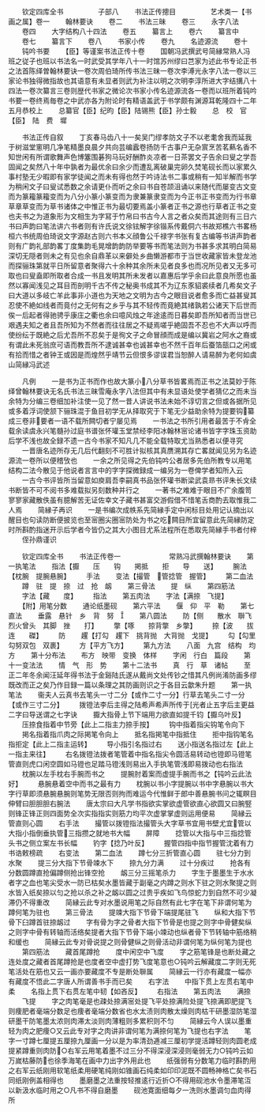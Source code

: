 <!-- { "loadSidebar": true } -->
　　钦定四库全书　　　　　子部八
　　书法正传摠目　　　　　艺术类一【书画之属】卷一
　　翰林要诀
　　卷二
　　书法三昧
　　卷三
　　永字八法
　　卷四
　　大字结构八十四法
　　卷五
　　纂言上
　　卷六
　　纂言中
　　卷七
　　纂言下
　　卷八
　　书家小传
　　卷九
　　名迹源流
　　卷十
　　钝吟书要
　　【臣】等谨案书法正传十卷
　　国朝冯武撰武号简縁常熟人冯班之従子也班以书法名一时武受其学年八十一时馆苏州缪曰芑家为述此书专论正书之法首陈绎曽翰林要诀一卷次周伯琦所传书法三昧一卷次李溥光永字八法一卷以三家论书独得微指故也其语意有未显者则武为补注以明之次明李淳所进大字结搆八十四法一卷次纂言三卷则歴代书家之微论次书家小传名迹源流各一卷而以班所着钝吟书要一卷终焉毎卷之中武亦各为附论时有精语盖武于书学颇有渊源耳乾隆四十二年五月恭校上
　　总纂官【臣】纪昀【臣】陆锡熊【臣】孙士毅
　　总　校　官　【臣】　陆　费　墀

　　书法正传自叙
　　丁亥春马齿八十一矣吴门缪孝防文子不以老耄舍我而延我于树滋堂窻明几净笔精墨良晨夕共向芸编蠧卷扬防千古事户无杂賔烹苦茗爇名香不知世闲有所谓歌舞声色博簺围碁狗马玩好酬酢炎凉者一日茶罢文子告余曰叟之学吾固闻之矣然八十年中孰者为最优余曰余少而遭乱离破巢完卵久焚笔砚长而以家累久事村塾无少暇即有家学徒闻之而未有得也然于吟诗法书二事或稍有一知半解而书学为稍闲文子曰叟试悉数之余请更仆而听之余曰书自苍颉沮诵以来随代而屡变古文变而为篆籕篆籕变而为八分小篆小篆变而为隶兼篆隶变而为今正书正书变而为行书章草章草变而为草书诸体之中惟正书为最切要焉盖小篆者正书之源也行草者正书之变也夫书之为道象形为文相生为字冩于竹帛曰书古今人言之者众矣而其途则有三日六书曰声韵曰笔法讲六书者则有许氏说文徐铉解字徐锴系传戴侗六书故郑樵六书畧杨桓六书统周伯琦说文字源赵古则六书本义顔鲁公千禄字书张有复古编等书讲声韵者则有广韵礼部韵畧丁度集韵毛晃增韵韵防举要等书而笔法则为书甚多求其明白简易深切无隠者则未之有见也余自鼎革以来僻处乡曲懒游都市于当世收藏家皆未登龙池而探骊珠第就平日所留意者聚得六十余种其余所未见者良多也而况所见者又无多可取也曰叟盍即所取者合成一书且发明其所未发者以嘉惠后学乎余曰此意良所愿也虽然以寡闻浅见之耳目而剖明千古不传之秘奥书成其不为辽东豕貂裘续者几希矣文子曰大道以多岐亡羊此事非小道也为天地之文明为古今之眼目说者愈多而亡益甚叟其忍使不絶如线者而竟付之无何有之乡乎与其不轻传而竟絶其绪孰若公诸天下后世而俟一后起者得驰骋乎康庄之衢也余曰噫风烛之年途逺而日暮矣即吾所知者而当世已艰遇夫知之者且吾所知为不然者而往往居之不疑焉嗟乎絶固吾不忍也不大声以呼而使纷纭于既絶之后尤吾所不忍矣于是徇文子之命冒顔而成是编以冀岩之阿水之裔或有谓此未死翁庶可语而教吾所不逮诚甚幸也诚甚幸也不然千百年后蚕箔瓿口之闲或有拾而惜之者钟王或因是而煌然乎靖节云但恨多谬误君当恕醉人请易醉为老何如虞山简縁冯武述

　　凡例
　　一是书为正书而作也故大篆小八分草书皆畧焉而正书之法莫妙于陈绎曾翰林要诀无名氏书法三昧雪庵永字八法但其中有未显语处使学者猜亿之而未当余特为分编三卷细加补注使一见了然一昔人讲说书法未始不谆切言之但或各据所见或多着浮词使颔下骊珠混于鱼目初学无从择取究于下笔无少益助余特为提要钩纂成三卷非要者一语不载所闗切者宁屡见焉
　　一书法之书所引用者最苦于不肻全载余读虞永兴笔髓孙过庭书谱张怀瓘玉堂禁经李阳冰翰林宻论诸书皆字字珠玉资助后学不浅也故全録不遗一古今书家不知凡几不能全载特取尤当熟悉者以便寻究
　　一晋唐名迹所存无几后代翻刻不可胜计拟核其真赝溯其存亡畧就闻见另为名迹源流一卷所以便稽攷也
　　一余之所见得之先伯钝吟公者居多先伯所教专以用笔结构二法今散见于他说者言言中的字字探微録成一编另为一卷俾学者知所入云
　　一古今书评皆所当留意如庾肩吾李嗣真书品张怀瓘书断梁武袁昻书评朱长文续书断皆不可不阅书多难载拟另刻数种并行之
　　一著书之难难于眼目不广余腹笥寥寥家藏散佚虽有臆解苦无证佐幸文子藏书甚富交游假借不惜笔舌商酌去取惟我二人焉
　　简縁子再识
　　一是书编次成帙系先简縁手定中闲标目处用记认摘出以醒目也句读防断便披览也至宻圈尖圈宻防处为书之吃闗目所宜留意此先简縁防定时所斟酌指迷开示后学者今皆仍之其大小图目尤系法程所在悉取先简縁手书者付梓
　　侄孙鼎谨识

　　钦定四库全书
　　书法正传卷一　　　　　　　常熟冯武撰翰林要诀
　　第一执笔法
　　指法【擫　　压　　钩　　掲抵　　拒　　导　　送】
　　腕法【枕腕　提腕悬腕】
　　手法
　　变法【撮管　管捻管　握管】
　　第二血法
　　蹲　驻　提　捺　过　抢　衂
　　第三骨法
　　提　纵
　　第四筋法
　　字法【藏　　度】
　　指法
　　第五肉法
　　字法【满捺　飞提】
　　【附】用笔分数
　　通论纸墨砚
　　第六平法
　　偃　仰　平　勒
　　第七直法
　　垂露　悬针　乡　背　努　
　　第八圆法
　　防【侧　　散水　聨飞　烈火曾头　其脚　挫　　打】
　　撆【啄　　掠背撆　乡撆】
　　捺【波　　拔连　　磔】
　　防
　　趯【打勾　趯下　挑背抛　大背抛　戈提】
　　勾【勾里　勾努双包　双裹】
　　方【平方飞方】
　　第九方法
　　八面　九宫　结构　均方
　　第十分布法
　　布方　映带　变换　体样
　　字闲　行白　篇段
　　第十一变法法
　　情　气　形　势
　　第十二法书
　　真　行　草　诸帖
　　至正二年冬余闻汪延年得书法于金谿陆氏遂从戴尚文处传钞之惜其凡例尚淆防画多缪既改而正之矣乃作目録一篇以条理之其防画则识之于各目云歙朱升题
　　第一执笔法
　　衞夫人云真书去笔头一寸二分【或作二寸一分】行草去笔头二寸一分【或作三寸二分】
　　拨镫法李后主得之陆希声希声所传于光者止五字后主更益二字曰导送谓之七字诀
　　擫大指骨上节下端用力欲直如提千钧【擫乌叶反】
　　压捺食指着中节旁【此上二指主力捺手按】
　　钩中指着指尖钩笔令向下
　　掲名指着指爪肉之际掲笔令向上
　　抵名指掲笔中指抵住
　　拒中指钩笔名指拒定【此上二指主运转】
　　导小指引名指过右
　　送小指送名指过左【此上一指主来往】
　　右名拨镫法拨者笔管着中指名指尖令圆活易转动也镫即马镫笔管直则虎口闲空圆如马镫也足踏马镫浅则易出入手执笔管浅即易拨动也右指法
　　枕腕以左手枕右手腕而书之
　　提腕肘着案而虚提手腕而书之【钝吟云此法好】
　　悬腕悬着空中而书之最有力
　　枕腕以书小字提腕以书中字悬腕以书大字行草即须悬腕悬腕则笔势无限否则拘而难运今代惟鲜于郎中善悬腕书问之辄瞑目伸臂曰胆胆胆右腕法
　　唐太宗曰大凡学书指欲实掌欲虚管欲直心欲圆又曰腕竪则锋正锋正则四面势全次实指指实则筋力均平次虚掌掌虚则运用便易
　　简縁云管直则心圆
　　右手法
　　撮管以拨镫指法撮管头大字草书宜用书壁尤宜管以大指小指倒垂执管三指攒之就地书大幅
　　屏障
　　捻管以大指与中三指捻管头书之侧立案左书长幅
　　钓字【捻乃叶反】
　　握管四指中指节握管沈着有力书诰敕榜疏
　　右变法
　　第二血法
　　蹲七分三折管直心圆
　　驻七分力到水聚
　　提三分大指下节骨竦水下
　　捺九分力满
　　过十分疾过
　　抢各有分数圆蹲直抢偏蹲侧抢出锋空抢
　　衂三分三摇笔杀力
　　字生于墨墨生于水水者字之血也笔尖受水一防已枯矣水墨皆藏于副毫之内蹲之则水下驻之则水聚提之则水皆入纸矣捺以匀之抢以杀之补之衂以圆之过贵乎疾如飞鸟惊蛇力到自然不可少凝滞仍不得重改
　　简縁云此专对水墨说用笔之际自然有此七字在笔下非谓何笔为蹲何笔为驻也
　　第三骨法
　　提竦大指下节骨下端提尾驻飞
　　纵和大指下节骨下臼蹲首驻捺衂过
　　字有骨为字之骨者大指下节骨是也提之则字中骨健矣纵之则字中骨有转轴而活络矣提者大指下节骨下端小竦动也纵者骨下节转轴中筋络稍和缓也
　　简縁云此专对骨说提之则骨健纵之则骨活动非谓何笔为纵何笔为提也
　　第四筋法
　　藏首尾蹲抢
　　度中闲空中飞度
　　字之筋笔锋是也断处藏之连处度之藏者首尾蹲抢是也度者空中虚打势飞度笔意也○钝吟云解藏度二字则无死笔活处在筋也又云一画亦要藏度不专是断处聨属
　　简縁云一行亦有藏度一幅亦有藏度不悟此二字唐人所谓善书手而已矣
　　右字法
　　中指下贯上左贯右笔中柔
　　名指上贯下右贯左笔中韧【如吝反】
　　右指法
　　第五肉法
　　满捺
　　飞提
　　字之肉笔毫是也疎处捺满宻处提飞平处捺满险处提飞捺满即肥提飞则痩肥者毫端分数足也痩者毫端分数省也水太渍则肉散太燥则肉枯干研墨湿防笔湿研墨干防笔墨太浓则肉滞太淡则肉薄粗则多累积则不匀
　　简縁云今人误以墨重轻为肉之肥痩○又云此专对字之肉讲非谓何笔为满捺何笔为飞提也右字法
　　笔字一寸蹲七厘提五厘捺九厘画一分以是为率清劲逓减三厘初学提活蹲轻则肉圆老成提紧蹲重则肉防○右军云用笔着墨不过三分不得深浸深浸则毫弱无力○钝吟云如万嵗枯藤防也徐季海笔在画中力出字外用此也
　　纸强弱有分数笔力临时斟酌用之右军云纸刚用软笔纸柔用硬笔纯刚如锥画石纯柔如印印泥既不圆畅神格亡矣书石同纸刚例盖相得也
　　墨磨墨之法重按轻推逺行近折○不得用砚池水令墨滞笔沍以新汲水临时用之○凡书不得自磨墨
　　砚池寛面细每夕一洗则水墨调匀血肉得所
